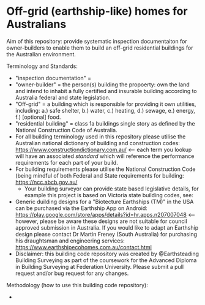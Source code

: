 # Off-grid (earthship-like) homes for Australians

Aim of this repository: provide systematic inspection documentaiton for owner-builders to enable them to build an off-grid residential buildings for the Australian environment.

Terminology and Standards:

 * "inspection documentation" = 
 * "owner-builder" = the person(s) building the propoerty: own the land and intend to inhabit a fully certified and insurable building according to Australia federal and state legislation. 
 * "Off-grid" = a building which is responsible for providing it own utilities, including: a.) safe shelter, b.) water, c.) heating, d.) sewage, e.) energy, f.) [optional] food.
 * "residential building" = class 1a buildings single story as defined by the National Construction Code of Australia.
 * For all building terminology used in this repository please utilise the Australian national dictionary of building and construction codes: https://www.constructiondictionary.com.au/ <-- each term you lookup will have an associated *standard* which will reference the performance requirements for each part of your build.
 * For building requirements please utilise the National Construction Code (being mindful of both Federal and State requirements for building: https://ncc.abcb.gov.au/
   * Your building surveyor can provide state based legislative details, for example this project is based on Victoria state building codes, see: 
 * Generic duilding designs for a "Biotecture Earthships (TM)" in the USA can be purchased via the Earthship App on Android: https://play.google.com/store/apps/details?id=hr.apps.n207007048 <-- however, please be aware these designs are not suitable for council approved submission in Australia.  If you would like to adapt an Earthship design please contact Dr Martin Freney (South Australia) for purchasing his draughtsman and engineering services: https://www.earthshipecohomes.com.au/contact.html
 * Disclaimer: this building code repository was created by @Earthsteading Building Surveying as part of the coursework for the Advanced Diploma in Building Surveying at Federation University.  Please submit a pull request and/or bug request for any changes.

Methodology (how to use this building code repository):

 * 



